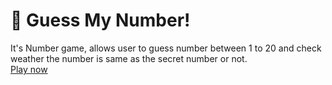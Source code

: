 # 🤔 Guess My Number!
It's Number game, allows user to guess number between 1 to 20 and check weather the number is same as the secret number or not.  
[Play now](https://nehalmahida.github.io/guessMyNumber/) 
